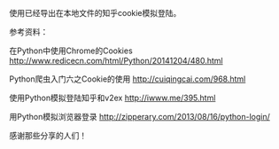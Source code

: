 使用已经导出在本地文件的知乎cookie模拟登陆。

参考资料：

在Python中使用Chrome的Cookies
http://www.redicecn.com/html/Python/20141204/480.html

Python爬虫入门六之Cookie的使用
http://cuiqingcai.com/968.html

使用Python模拟登陆知乎和v2ex
http://iwww.me/395.html

用Python模拟浏览器登录
http://zipperary.com/2013/08/16/python-login/

感谢那些分享的人们！
